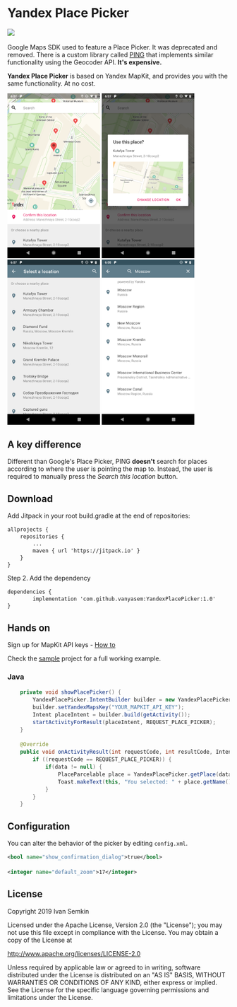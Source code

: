 # Yandex Place Picker
[![](https://jitpack.io/v/vanyasem/YandexPlacePicker.svg)](https://jitpack.io/#vanyasem/YandexPlacePicker)

Google Maps SDK used to feature a Place Picker. It was deprecated and removed. There is a custom library called [PING](https://github.com/rtchagas/pingplacepicker) that implements similar functionality using the Geocoder API. **It's expensive.**

**Yandex Place Picker** is based on Yandex MapKit, and provides you with the same functionality. At no cost.

<img src="images/screenshot_1.png" alt="Map expanded" width="210"/> <img src="images/screenshot_2.png" alt="Place selected" width="210"/> <img src="images/screenshot_3.png" alt="Results expanded" width="210"/> <img src="images/screenshot_4.png" alt="Search result" width="210"/>

## A key difference

Different than Google's Place Picker, PING **doesn't** search for places according to where the user is pointing the map to. Instead, the user is required to manually press the *Search this location* button.

## Download

Add Jitpack in your root build.gradle at the end of repositories:

	allprojects {
		repositories {
			...
			maven { url 'https://jitpack.io' }
		}
	}
  
Step 2. Add the dependency

	dependencies {
	        implementation 'com.github.vanyasem:YandexPlacePicker:1.0'
	}

 ## Hands on
 
Sign up for MapKit API keys - [How to](https://tech.yandex.com/maps/mapkit/doc/3.x/concepts/android/quickstart-docpage/#quickstart__key)

Check the [sample](https://github.com/vanyasem/YandexPlacePicker/tree/master/sample) project for a full working example.

### Java
```java
    private void showPlacePicker() {
        YandexPlacePicker.IntentBuilder builder = new YandexPlacePicker.IntentBuilder();
        builder.setYandexMapsKey("YOUR_MAPKIT_API_KEY");
        Intent placeIntent = builder.build(getActivity());
        startActivityForResult(placeIntent, REQUEST_PLACE_PICKER);
    }
    
    @Override  
    public void onActivityResult(int requestCode, int resultCode, Intent data) {  
        if ((requestCode == REQUEST_PLACE_PICKER)) {  
            if(data != null) {
                PlaceParcelable place = YandexPlacePicker.getPlace(data);
                Toast.makeText(this, "You selected: " + place.getName(), Toast.LENGTH_SHORT).show();
            }
        }
    }
```

## Configuration

You can alter the behavior of the picker by editing `config.xml`.

```xml  
<bool name="show_confirmation_dialog">true</bool>

<integer name="default_zoom">17</integer>
```
 
## License

Copyright 2019 Ivan Semkin

Licensed under the Apache License, Version 2.0 (the "License");
you may not use this file except in compliance with the License.
You may obtain a copy of the License at

   http://www.apache.org/licenses/LICENSE-2.0

Unless required by applicable law or agreed to in writing, software
distributed under the License is distributed on an "AS IS" BASIS,
WITHOUT WARRANTIES OR CONDITIONS OF ANY KIND, either express or implied.
See the License for the specific language governing permissions and
limitations under the License.
